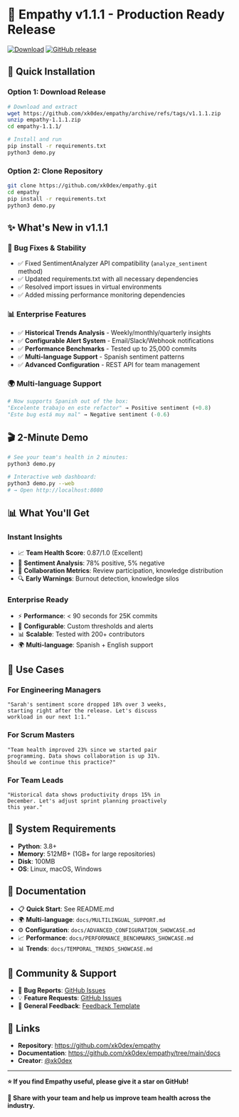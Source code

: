 # 🚀 Empathy v1.1.1 - Production Ready Release

[![Download](https://img.shields.io/badge/Download-v1.1.1-blue.svg)](https://github.com/xk0dex/empathy/archive/refs/tags/v1.1.1.zip)
[![GitHub release](https://img.shields.io/github/release/xk0dex/empathy.svg)](https://github.com/xk0dex/empathy/releases/latest)

## 🎯 **Quick Installation**

### **Option 1: Download Release**
```bash
# Download and extract
wget https://github.com/xk0dex/empathy/archive/refs/tags/v1.1.1.zip
unzip empathy-1.1.1.zip
cd empathy-1.1.1/

# Install and run
pip install -r requirements.txt
python3 demo.py
```

### **Option 2: Clone Repository**
```bash
git clone https://github.com/xk0dex/empathy.git
cd empathy
pip install -r requirements.txt
python3 demo.py
```

## ✨ **What's New in v1.1.1**

### 🔧 **Bug Fixes & Stability**
- ✅ Fixed SentimentAnalyzer API compatibility (`analyze_sentiment` method)
- ✅ Updated requirements.txt with all necessary dependencies
- ✅ Resolved import issues in virtual environments
- ✅ Added missing performance monitoring dependencies

### 📊 **Enterprise Features**
- ✅ **Historical Trends Analysis** - Weekly/monthly/quarterly insights
- ✅ **Configurable Alert System** - Email/Slack/Webhook notifications
- ✅ **Performance Benchmarks** - Tested up to 25,000 commits
- ✅ **Multi-language Support** - Spanish sentiment patterns
- ✅ **Advanced Configuration** - REST API for team management

### 🌍 **Multi-language Support**
```python
# Now supports Spanish out of the box:
"Excelente trabajo en este refactor" → Positive sentiment (+0.8)
"Este bug está muy mal" → Negative sentiment (-0.6)
```

## 🎬 **2-Minute Demo**

```bash
# See your team's health in 2 minutes:
python3 demo.py

# Interactive web dashboard:
python3 demo.py --web
# → Open http://localhost:8080
```

## 📊 **What You'll Get**

### **Instant Insights**
- 📈 **Team Health Score**: 0.87/1.0 (Excellent)
- 💭 **Sentiment Analysis**: 78% positive, 5% negative  
- 🤝 **Collaboration Metrics**: Review participation, knowledge distribution
- 🔍 **Early Warnings**: Burnout detection, knowledge silos

### **Enterprise Ready**
- ⚡ **Performance**: < 90 seconds for 25K commits
- 🔧 **Configurable**: Custom thresholds and alerts
- 📊 **Scalable**: Tested with 200+ contributors
- 🌍 **Multi-language**: Spanish + English support

## 🏢 **Use Cases**

### **For Engineering Managers**
```
"Sarah's sentiment score dropped 18% over 3 weeks, 
starting right after the release. Let's discuss 
workload in our next 1:1."
```

### **For Scrum Masters**  
```
"Team health improved 23% since we started pair 
programming. Data shows collaboration is up 31%. 
Should we continue this practice?"
```

### **For Team Leads**
```
"Historical data shows productivity drops 15% in 
December. Let's adjust sprint planning proactively 
this year."
```

## 🔧 **System Requirements**

- **Python**: 3.8+
- **Memory**: 512MB+ (1GB+ for large repositories)
- **Disk**: 100MB
- **OS**: Linux, macOS, Windows

## 📖 **Documentation**

- 📋 **Quick Start**: See README.md
- 🌍 **Multi-language**: `docs/MULTILINGUAL_SUPPORT.md`
- ⚙️ **Configuration**: `docs/ADVANCED_CONFIGURATION_SHOWCASE.md`
- 📈 **Performance**: `docs/PERFORMANCE_BENCHMARKS_SHOWCASE.md`
- 📊 **Trends**: `docs/TEMPORAL_TRENDS_SHOWCASE.md`

## 🤝 **Community & Support**

- 🐛 **Bug Reports**: [GitHub Issues](https://github.com/xk0dex/empathy/issues)
- 💡 **Feature Requests**: [GitHub Issues](https://github.com/xk0dex/empathy/issues)
- 💬 **General Feedback**: [Feedback Template](https://github.com/xk0dex/empathy/issues/new?template=feedback.md)

## 🔗 **Links**

- **Repository**: https://github.com/xk0dex/empathy
- **Documentation**: https://github.com/xk0dex/empathy/tree/main/docs
- **Creator**: [@xk0dex](https://github.com/xk0dex)

---

**⭐ If you find Empathy useful, please give it a star on GitHub!**

**🔄 Share with your team and help us improve team health across the industry.**